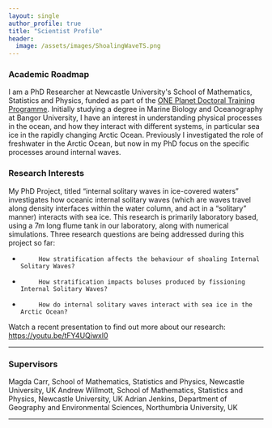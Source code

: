 ```yaml
---
layout: single
author_profile: true
title: "Scientist Profile"
header:
  image: /assets/images/ShoalingWaveTS.png
---
```


### Academic Roadmap
I am a PhD Researcher at Newcastle University's School of Mathematics, Statistics and Physics, funded as part of the [ONE Planet Doctoral Training Programme](https://research.ncl.ac.uk/one-planet/ourprogramme/). Initially studying a degree in Marine Biology and Oceanography at Bangor University, I have an interest in understanding physical processes in the ocean, and how they interact with different systems, in particular sea ice in the rapidly changing Arctic Ocean. Previously I investigated the role of freshwater in the Arctic Ocean, but now in my PhD focus on the specific processes around internal waves.

### Research Interests
My PhD Project, titled “internal solitary waves in ice-covered waters” investigates how oceanic internal solitary waves (which are waves travel along density interfaces within the water column, and act in a “solitary” manner) interacts with sea ice. This research is primarily laboratory based, using a 7m long flume tank in our laboratory, along with numerical simulations. Three research questions are being addressed during this project so far:

-          How stratification affects the behaviour of shoaling Internal Solitary Waves?

-          How stratification impacts boluses produced by fissioning Internal Solitary Waves?

-          How do internal solitary waves interact with sea ice in the Arctic Ocean?

Watch a recent presentation to find out more about our research: https://youtu.be/tFY4UQiwxl0

---
### Supervisors

Magda Carr, School of Mathematics, Statistics and Physics, Newcastle University, UK
Andrew Willmott, School of Mathematics, Statistics and Physics, Newcastle University, UK
Adrian Jenkins, Department of Geography and Environmental Sciences, Northumbria University, UK

---
